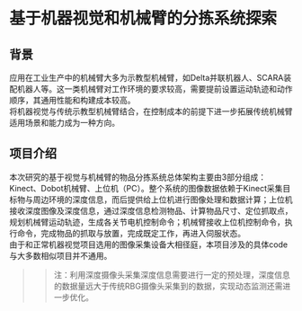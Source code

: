 # 基于机器视觉和机械臂的分拣系统探索
## 背景
应用在工业生产中的机械臂大多为示教型机械臂，如Delta并联机器人、SCARA装配机器人等。这一类机械臂对工作环境的要求较高，需要提前设置运动轨迹和动作顺序，其通用性能和构建成本较高。  
将机器视觉与传统示教型机械臂结合，在控制成本的前提下进一步拓展传统机械臂适用场景和能力成为一种方向。  
## 项目介绍
本次研究的基于视觉与机械臂的物品分拣系统总体架构主要由3部分组成：Kinect、Dobot机械臂、上位机（PC）。整个系统的图像数据依赖于Kinect采集目标物与周边环境的深度信息，而后提供给上位机进行图像处理和数据计算；上位机接收深度图像及深度信息，通过深度信息检测物品、计算物品尺寸、定位抓取点，规划机械臂运动轨迹，生成各关节电机控制命令；机械臂接收上位机控制命令，执行命令，完成物品的抓取与放置，完成既定工作，再进入伺服状态。  
由于和正常机器视觉项目选用的图像采集设备大相径庭，本项目涉及的具体code与大多数相似项目并不通用。
  
  
>>注：利用深度摄像头采集深度信息需要进行一定的预处理，深度信息的数据量远大于传统RBG摄像头采集到的数据，实现动态监测还需进一步优化。
